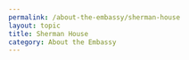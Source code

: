 ```yaml
---
permalink: /about-the-embassy/sherman-house
layout: topic
title: Sherman House
category: About the Embassy
---
```


